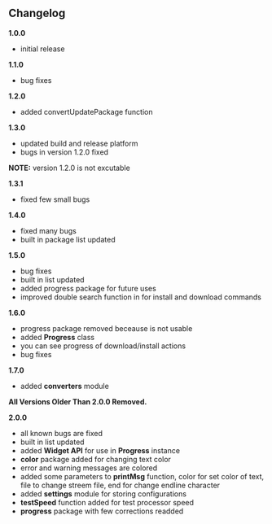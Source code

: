 Changelog
---------

**1.0.0**

 * initial release

**1.1.0**

 * bug fixes

**1.2.0**

 * added convertUpdatePackage function

**1.3.0**

 * updated build and release platform
 * bugs in version 1.2.0 fixed

  **NOTE:** version 1.2.0 is not excutable

**1.3.1**

 * fixed few small bugs

**1.4.0**

 * fixed many bugs
 * built in package list updated

**1.5.0**

 * bug fixes
 * built in list updated
 * added progress package for future uses
 * improved double search function in for install and download commands

**1.6.0**

 * progress package removed beceause is not usable
 * added **Progress** class
 * you can see progress of download/install actions
 * bug fixes

**1.7.0**

 * added **converters** module

**All Versions Older Than 2.0.0 Removed.**

**2.0.0**

 * all known bugs are fixed
 * built in list updated
 * added **Widget API** for use in **Progress** instance
 * **color** package added for changing text color
 * error and warning messages are colored
 * added some parameters to **printMsg** function, color for set color of text, file to change streem file, end for change endline character
 * added **settings** module for storing configurations
 * **testSpeed** function added for test processor speed
 * **progress** package with few corrections readded